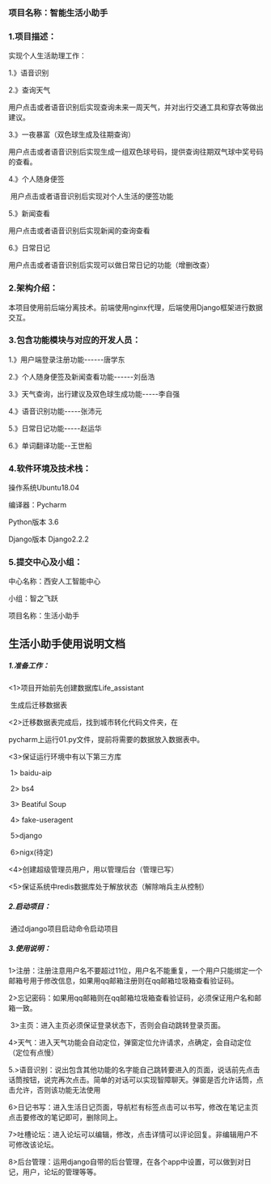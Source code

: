 ### 项目名称：智能生活小助手



### 1.项目描述：

实现个人生活助理工作：

1.》语音识别

2.》查询天气

​	用户点击或者语音识别后实现查询未来一周天气，并对出行交通工具和穿衣等做出建议。		

3.》一夜暴富（双色球生成及往期查询）

​	用户点击或者语音识别后实现生成一组双色球号码，提供查询往期双气球中奖号码的查看。

4.》个人随身便签

​	用户点击或者语音识别后实现对个人生活的便签功能

5.》新闻查看

用户点击或者语音识别后实现新闻的查询查看

6.》日常日记

用户点击或者语音识别后实现可以做日常日记的功能（增删改查）

### 2.架构介绍：

本项目使用前后端分离技术。前端使用nginx代理，后端使用Django框架进行数据交互。

### 3.包含功能模块与对应的开发人员：

1.》用户端登录注册功能------唐学东

2.》个人随身便签及新闻查看功能------刘岳浩

3.》天气查询，出行建议及双色球生成功能-----李自强

4.》语音识别功能-----张沛元

5.》日常日记功能-----赵运华

6.》单词翻译功能--王世船

### 4.软件环境及技术栈：

操作系统Ubuntu18.04 

编译器：Pycharm

Python版本     3.6

Django版本    Django2.2.2

### 5.提交中心及小组：

中心名称：西安人工智能中心

小组：智之飞跃

项目名称：生活小助手





## 生活小助手使用说明文档

##### 1.准备工作：

<1>项目开始前先创建数据库Life_assistant

​		生成后迁移数据表

<2>迁移数据表完成后，找到城市转化代码文件夹，在

pycharm上运行01.py文件，提前将需要的数据放入数据表中。

<3>保证运行环境中有以下第三方库

​		1>   baidu-aip

​		2>   bs4

​		3>  Beatiful Soup

​		4> fake-useragent

​		5>django

​		6>nigx(待定)

<4>创建超级管理员用户，用以管理后台（管理已写）

<5>保证系统中redis数据库处于解放状态（解除哨兵主从控制）

##### 2.启动项目：

​	通过django项目启动命令启动项目	

##### 3.使用说明：

​	1>注册：注册注意用户名不要超过11位，用户名不能重复，一个用户只能绑定一个邮箱号用于修改信息，如果用qq邮箱注册则在qq邮箱垃圾箱查看验证码。

​	2>忘记密码：如果用qq邮箱则在qq邮箱垃圾箱查看验证码，必须保证用户名和邮箱一致。

​	3>主页：进入主页必须保证登录状态下，否则会自动跳转登录页面。

​	4>天气：进入天气功能会自动定位，弹窗定位允许请求，点确定，会自动定位（定位有点慢）

​	5.>语音识别：说出包含其他功能的名字能自己跳转要进入的页面，说话前先点击话筒按钮，说完再次点击。简单的对话可以实现智障聊天。弹窗是否允许话筒，点击允许，否则该功能无法使用

​	6>日记书写：进入生活日记页面，导航栏有标签点击可以书写，修改在笔记主页点击要修改的笔记即可，删除同上。

​	7>吐槽论坛：进入论坛可以编辑，修改，点击详情可以评论回复。非编辑用户不可修改该论坛。

​	8>后台管理：运用django自带的后台管理，在各个app中设置，可以做到对日记，用户，论坛的管理等等。



